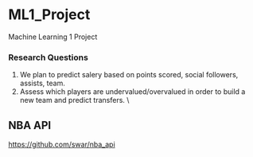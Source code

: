 # ML1_Project
Machine Learning 1 Project

### **Research Questions**
1. We plan to predict salery based on points scored, social followers, assists, team. 
2. Assess which players are undervalued/overvalued in order to build a new team and predict transfers.  \

## NBA API
https://github.com/swar/nba_api
